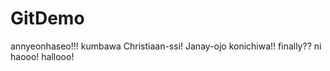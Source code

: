 # GitDemo

annyeonhaseo!!!
kumbawa
Christiaan-ssi!
Janay-ojo
konichiwa!!
finally??
ni haooo!
hallooo!
